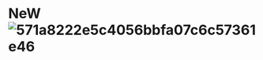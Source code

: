 # NeW![571a8222e5c4056bbfa07c6c57361e46](https://github.com/user-attachments/assets/a3ae8284-4b40-49bc-a558-e42cb7ed3c94)
